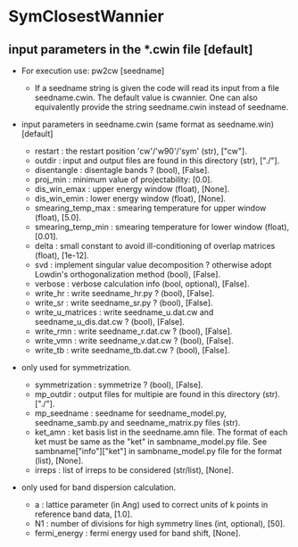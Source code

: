 # SymClosestWannier

## input parameters in the *.cwin file [default]
- For execution use: pw2cw [seedname]
  - If a seedname string is given the code will read its input from a file seedname.cwin. The default value is cwannier.
      One can also equivalently provide the string seedname.cwin instead of seedname.

- input parameters in seedname.cwin (same format as seedname.win) [default]
  - restart           : the restart position 'cw'/'w90'/'sym' (str), ["cw"].
  - outdir            : input and output files are found in this directory (str), ["./"].
  - disentangle       : disentagle bands ? (bool), [False].
  - proj_min          : minimum value of projectability: [0.0].
  - dis_win_emax      : upper energy window (float), [None].
  - dis_win_emin      : lower energy window (float), [None].
  - smearing_temp_max : smearing temperature for upper window (float), [5.0].
  - smearing_temp_min : smearing temperature for lower window (float), [0.01].
  - delta             : small constant to avoid ill-conditioning of overlap matrices (float), [1e-12].
  - svd               : implement singular value decomposition ? otherwise adopt Lowdin's orthogonalization method (bool), [False].
  - verbose           : verbose calculation info (bool, optional), [False].
  - write_hr          : write seedname_hr.py ? (bool), [False].
  - write_sr          : write seedname_sr.py ? (bool), [False].
  - write_u_matrices  : write seedname_u.dat.cw and seedname_u_dis.dat.cw ? (bool), [False].
  - write_rmn         : write seedname_r.dat.cw ? (bool), [False].
  - write_vmn         : write seedname_v.dat.cw ? (bool), [False].
  - write_tb          : write seedname_tb.dat.cw ? (bool), [False].

- only used for symmetrization.
  - symmetrization    : symmetrize ? (bool), [False].
  - mp_outdir         : output files for multipie are found in this directory (str). ["./"].
  - mp_seedname       : seedname for seedname_model.py, seedname_samb.py and seedname_matrix.py files (str).
  - ket_amn           : ket basis list in the seedname.amn file. The format of each ket must be same as the "ket" in sambname_model.py file. See sambname["info"]["ket"] in sambname_model.py file for the format (list), [None].
  - irreps            : list of irreps to be considered (str/list), [None].

- only used for band dispersion calculation.
  - a                 : lattice parameter (in Ang) used to correct units of k points in reference band data, [1.0].
  - N1                : number of divisions for high symmetry lines (int, optional), [50].
  - fermi_energy      : fermi energy used for band shift, [None].
